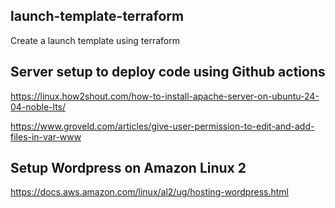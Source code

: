 ## launch-template-terraform
Create a launch template using terraform

## Server setup to deploy code using Github actions

https://linux.how2shout.com/how-to-install-apache-server-on-ubuntu-24-04-noble-lts/

https://www.groveld.com/articles/give-user-permission-to-edit-and-add-files-in-var-www

## Setup Wordpress on Amazon Linux 2

https://docs.aws.amazon.com/linux/al2/ug/hosting-wordpress.html

